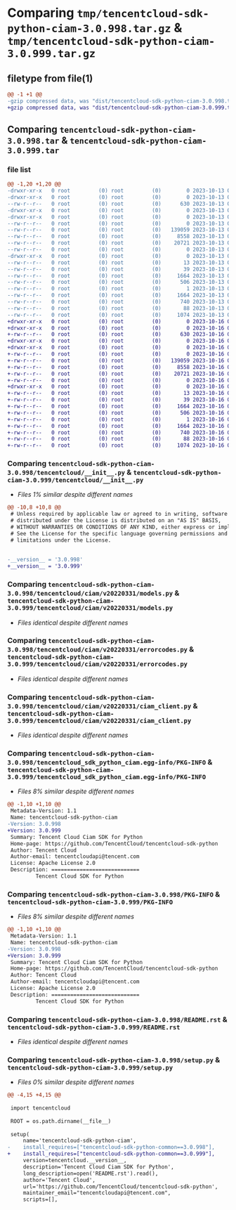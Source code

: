 # Comparing `tmp/tencentcloud-sdk-python-ciam-3.0.998.tar.gz` & `tmp/tencentcloud-sdk-python-ciam-3.0.999.tar.gz`

## filetype from file(1)

```diff
@@ -1 +1 @@
-gzip compressed data, was "dist/tencentcloud-sdk-python-ciam-3.0.998.tar", last modified: Fri Oct 13 00:23:46 2023, max compression
+gzip compressed data, was "dist/tencentcloud-sdk-python-ciam-3.0.999.tar", last modified: Mon Oct 16 00:22:58 2023, max compression
```

## Comparing `tencentcloud-sdk-python-ciam-3.0.998.tar` & `tencentcloud-sdk-python-ciam-3.0.999.tar`

### file list

```diff
@@ -1,20 +1,20 @@
-drwxr-xr-x   0 root         (0) root         (0)        0 2023-10-13 00:23:46.000000 tencentcloud-sdk-python-ciam-3.0.998/
-drwxr-xr-x   0 root         (0) root         (0)        0 2023-10-13 00:23:46.000000 tencentcloud-sdk-python-ciam-3.0.998/tencentcloud/
--rw-r--r--   0 root         (0) root         (0)      630 2023-10-13 00:23:46.000000 tencentcloud-sdk-python-ciam-3.0.998/tencentcloud/__init__.py
-drwxr-xr-x   0 root         (0) root         (0)        0 2023-10-13 00:23:46.000000 tencentcloud-sdk-python-ciam-3.0.998/tencentcloud/ciam/
-drwxr-xr-x   0 root         (0) root         (0)        0 2023-10-13 00:23:46.000000 tencentcloud-sdk-python-ciam-3.0.998/tencentcloud/ciam/v20220331/
--rw-r--r--   0 root         (0) root         (0)        0 2023-10-13 00:23:46.000000 tencentcloud-sdk-python-ciam-3.0.998/tencentcloud/ciam/v20220331/__init__.py
--rw-r--r--   0 root         (0) root         (0)   139059 2023-10-13 00:23:46.000000 tencentcloud-sdk-python-ciam-3.0.998/tencentcloud/ciam/v20220331/models.py
--rw-r--r--   0 root         (0) root         (0)     8558 2023-10-13 00:23:46.000000 tencentcloud-sdk-python-ciam-3.0.998/tencentcloud/ciam/v20220331/errorcodes.py
--rw-r--r--   0 root         (0) root         (0)    20721 2023-10-13 00:23:46.000000 tencentcloud-sdk-python-ciam-3.0.998/tencentcloud/ciam/v20220331/ciam_client.py
--rw-r--r--   0 root         (0) root         (0)        0 2023-10-13 00:23:46.000000 tencentcloud-sdk-python-ciam-3.0.998/tencentcloud/ciam/__init__.py
-drwxr-xr-x   0 root         (0) root         (0)        0 2023-10-13 00:23:46.000000 tencentcloud-sdk-python-ciam-3.0.998/tencentcloud_sdk_python_ciam.egg-info/
--rw-r--r--   0 root         (0) root         (0)       13 2023-10-13 00:23:46.000000 tencentcloud-sdk-python-ciam-3.0.998/tencentcloud_sdk_python_ciam.egg-info/top_level.txt
--rw-r--r--   0 root         (0) root         (0)       39 2023-10-13 00:23:46.000000 tencentcloud-sdk-python-ciam-3.0.998/tencentcloud_sdk_python_ciam.egg-info/requires.txt
--rw-r--r--   0 root         (0) root         (0)     1664 2023-10-13 00:23:46.000000 tencentcloud-sdk-python-ciam-3.0.998/tencentcloud_sdk_python_ciam.egg-info/PKG-INFO
--rw-r--r--   0 root         (0) root         (0)      506 2023-10-13 00:23:46.000000 tencentcloud-sdk-python-ciam-3.0.998/tencentcloud_sdk_python_ciam.egg-info/SOURCES.txt
--rw-r--r--   0 root         (0) root         (0)        1 2023-10-13 00:23:46.000000 tencentcloud-sdk-python-ciam-3.0.998/tencentcloud_sdk_python_ciam.egg-info/dependency_links.txt
--rw-r--r--   0 root         (0) root         (0)     1664 2023-10-13 00:23:46.000000 tencentcloud-sdk-python-ciam-3.0.998/PKG-INFO
--rw-r--r--   0 root         (0) root         (0)      740 2023-10-13 00:23:46.000000 tencentcloud-sdk-python-ciam-3.0.998/README.rst
--rw-r--r--   0 root         (0) root         (0)       88 2023-10-13 00:23:46.000000 tencentcloud-sdk-python-ciam-3.0.998/setup.cfg
--rw-r--r--   0 root         (0) root         (0)     1074 2023-10-13 00:23:46.000000 tencentcloud-sdk-python-ciam-3.0.998/setup.py
+drwxr-xr-x   0 root         (0) root         (0)        0 2023-10-16 00:22:58.000000 tencentcloud-sdk-python-ciam-3.0.999/
+drwxr-xr-x   0 root         (0) root         (0)        0 2023-10-16 00:22:58.000000 tencentcloud-sdk-python-ciam-3.0.999/tencentcloud/
+-rw-r--r--   0 root         (0) root         (0)      630 2023-10-16 00:22:58.000000 tencentcloud-sdk-python-ciam-3.0.999/tencentcloud/__init__.py
+drwxr-xr-x   0 root         (0) root         (0)        0 2023-10-16 00:22:58.000000 tencentcloud-sdk-python-ciam-3.0.999/tencentcloud/ciam/
+drwxr-xr-x   0 root         (0) root         (0)        0 2023-10-16 00:22:58.000000 tencentcloud-sdk-python-ciam-3.0.999/tencentcloud/ciam/v20220331/
+-rw-r--r--   0 root         (0) root         (0)        0 2023-10-16 00:22:58.000000 tencentcloud-sdk-python-ciam-3.0.999/tencentcloud/ciam/v20220331/__init__.py
+-rw-r--r--   0 root         (0) root         (0)   139059 2023-10-16 00:22:58.000000 tencentcloud-sdk-python-ciam-3.0.999/tencentcloud/ciam/v20220331/models.py
+-rw-r--r--   0 root         (0) root         (0)     8558 2023-10-16 00:22:58.000000 tencentcloud-sdk-python-ciam-3.0.999/tencentcloud/ciam/v20220331/errorcodes.py
+-rw-r--r--   0 root         (0) root         (0)    20721 2023-10-16 00:22:58.000000 tencentcloud-sdk-python-ciam-3.0.999/tencentcloud/ciam/v20220331/ciam_client.py
+-rw-r--r--   0 root         (0) root         (0)        0 2023-10-16 00:22:58.000000 tencentcloud-sdk-python-ciam-3.0.999/tencentcloud/ciam/__init__.py
+drwxr-xr-x   0 root         (0) root         (0)        0 2023-10-16 00:22:58.000000 tencentcloud-sdk-python-ciam-3.0.999/tencentcloud_sdk_python_ciam.egg-info/
+-rw-r--r--   0 root         (0) root         (0)       13 2023-10-16 00:22:58.000000 tencentcloud-sdk-python-ciam-3.0.999/tencentcloud_sdk_python_ciam.egg-info/top_level.txt
+-rw-r--r--   0 root         (0) root         (0)       39 2023-10-16 00:22:58.000000 tencentcloud-sdk-python-ciam-3.0.999/tencentcloud_sdk_python_ciam.egg-info/requires.txt
+-rw-r--r--   0 root         (0) root         (0)     1664 2023-10-16 00:22:58.000000 tencentcloud-sdk-python-ciam-3.0.999/tencentcloud_sdk_python_ciam.egg-info/PKG-INFO
+-rw-r--r--   0 root         (0) root         (0)      506 2023-10-16 00:22:58.000000 tencentcloud-sdk-python-ciam-3.0.999/tencentcloud_sdk_python_ciam.egg-info/SOURCES.txt
+-rw-r--r--   0 root         (0) root         (0)        1 2023-10-16 00:22:58.000000 tencentcloud-sdk-python-ciam-3.0.999/tencentcloud_sdk_python_ciam.egg-info/dependency_links.txt
+-rw-r--r--   0 root         (0) root         (0)     1664 2023-10-16 00:22:58.000000 tencentcloud-sdk-python-ciam-3.0.999/PKG-INFO
+-rw-r--r--   0 root         (0) root         (0)      740 2023-10-16 00:22:58.000000 tencentcloud-sdk-python-ciam-3.0.999/README.rst
+-rw-r--r--   0 root         (0) root         (0)       88 2023-10-16 00:22:58.000000 tencentcloud-sdk-python-ciam-3.0.999/setup.cfg
+-rw-r--r--   0 root         (0) root         (0)     1074 2023-10-16 00:22:58.000000 tencentcloud-sdk-python-ciam-3.0.999/setup.py
```

### Comparing `tencentcloud-sdk-python-ciam-3.0.998/tencentcloud/__init__.py` & `tencentcloud-sdk-python-ciam-3.0.999/tencentcloud/__init__.py`

 * *Files 1% similar despite different names*

```diff
@@ -10,8 +10,8 @@
 # Unless required by applicable law or agreed to in writing, software
 # distributed under the License is distributed on an "AS IS" BASIS,
 # WITHOUT WARRANTIES OR CONDITIONS OF ANY KIND, either express or implied.
 # See the License for the specific language governing permissions and
 # limitations under the License.
 
 
-__version__ = '3.0.998'
+__version__ = '3.0.999'
```

### Comparing `tencentcloud-sdk-python-ciam-3.0.998/tencentcloud/ciam/v20220331/models.py` & `tencentcloud-sdk-python-ciam-3.0.999/tencentcloud/ciam/v20220331/models.py`

 * *Files identical despite different names*

### Comparing `tencentcloud-sdk-python-ciam-3.0.998/tencentcloud/ciam/v20220331/errorcodes.py` & `tencentcloud-sdk-python-ciam-3.0.999/tencentcloud/ciam/v20220331/errorcodes.py`

 * *Files identical despite different names*

### Comparing `tencentcloud-sdk-python-ciam-3.0.998/tencentcloud/ciam/v20220331/ciam_client.py` & `tencentcloud-sdk-python-ciam-3.0.999/tencentcloud/ciam/v20220331/ciam_client.py`

 * *Files identical despite different names*

### Comparing `tencentcloud-sdk-python-ciam-3.0.998/tencentcloud_sdk_python_ciam.egg-info/PKG-INFO` & `tencentcloud-sdk-python-ciam-3.0.999/tencentcloud_sdk_python_ciam.egg-info/PKG-INFO`

 * *Files 8% similar despite different names*

```diff
@@ -1,10 +1,10 @@
 Metadata-Version: 1.1
 Name: tencentcloud-sdk-python-ciam
-Version: 3.0.998
+Version: 3.0.999
 Summary: Tencent Cloud Ciam SDK for Python
 Home-page: https://github.com/TencentCloud/tencentcloud-sdk-python
 Author: Tencent Cloud
 Author-email: tencentcloudapi@tencent.com
 License: Apache License 2.0
 Description: ============================
         Tencent Cloud SDK for Python
```

### Comparing `tencentcloud-sdk-python-ciam-3.0.998/PKG-INFO` & `tencentcloud-sdk-python-ciam-3.0.999/PKG-INFO`

 * *Files 8% similar despite different names*

```diff
@@ -1,10 +1,10 @@
 Metadata-Version: 1.1
 Name: tencentcloud-sdk-python-ciam
-Version: 3.0.998
+Version: 3.0.999
 Summary: Tencent Cloud Ciam SDK for Python
 Home-page: https://github.com/TencentCloud/tencentcloud-sdk-python
 Author: Tencent Cloud
 Author-email: tencentcloudapi@tencent.com
 License: Apache License 2.0
 Description: ============================
         Tencent Cloud SDK for Python
```

### Comparing `tencentcloud-sdk-python-ciam-3.0.998/README.rst` & `tencentcloud-sdk-python-ciam-3.0.999/README.rst`

 * *Files identical despite different names*

### Comparing `tencentcloud-sdk-python-ciam-3.0.998/setup.py` & `tencentcloud-sdk-python-ciam-3.0.999/setup.py`

 * *Files 0% similar despite different names*

```diff
@@ -4,15 +4,15 @@
 
 import tencentcloud
 
 ROOT = os.path.dirname(__file__)
 
 setup(
     name='tencentcloud-sdk-python-ciam',
-    install_requires=["tencentcloud-sdk-python-common==3.0.998"],
+    install_requires=["tencentcloud-sdk-python-common==3.0.999"],
     version=tencentcloud.__version__,
     description='Tencent Cloud Ciam SDK for Python',
     long_description=open('README.rst').read(),
     author='Tencent Cloud',
     url='https://github.com/TencentCloud/tencentcloud-sdk-python',
     maintainer_email="tencentcloudapi@tencent.com",
     scripts=[],
```

